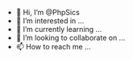 - 👋 Hi, I’m @PhpSics
- 👀 I’m interested in ...
- 🌱 I’m currently learning ...
- 💞️ I’m looking to collaborate on ...
- 📫 How to reach me ...

<!---
PhpSics/PhpSics is a ✨ special ✨ repository because its `README.md` (this file) appears on your GitHub profile.
You can click the Preview link to take a look at your changes.
--->
